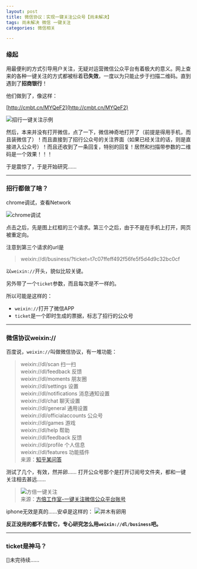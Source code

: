 ```yaml
---
layout: post
title: 微信协议：实现一键关注公众号【尚未解决】
tags: 尚未解决 微信 一键关注
categories: 微信相关

---
```


### 缘起
用最便利的方式引导用户关注，无疑对运营微信公众平台有着极大的意义。网上查来的各种一键关注的方式都被标着**已失效**，一度以为只能止步于扫描二维码。直到遇到了**招商银行**！

他们做到了，像这样：

[http://cmbt.cn/MYQeF2](http://cmbt.cn/MYQeF2)

![招行一键关注示例](http://cl.ly/0n070i3N2N02/Image%202015-12-26%20at%2000.02.55.png)

然后，本来并没有打开微信，点了一下，微信神奇地打开了（前提是得用手机，而且装微信了）！而且直接到了招行公众号的关注界面（如果已经关注的话，则是直接进入公众号）！而且还收到了一条回复，特别的回复！居然和扫描带参数的二维码是一个效果！！！

于是震惊了，于是开始研究……


***
### 招行都做了啥？
chrome调试，查看Network

![chrome调试](http://cl.ly/243O0X221f0g/%E5%B1%8F%E5%B9%95%E5%BF%AB%E7%85%A7%202015-12-26%2000.12.25.png)

点击之后，先是图上红框的三个请求。第三个之后，由于不是在手机上打开，网页被重定向。

注意到第三个请求的url是
> weixin://dl/business/?ticket=t7c07ffeff492f56fe5f5d4d9c32bc0cf

以`weixin://`开头，貌似比较关键。

另外带了一个`ticket`参数，而且每次是不一样的。

所以可能是这样的：
* `weixin://`打开了微信APP
* `ticket`是一个即时生成的票据，标志了招行的公众号


***
### 微信协议weixin://
百度说，`weixin://`叫做微信协议，有一堆功能：
> weixin://dl/scan 扫一扫  
weixin://dl/feedback 反馈  
weixin://dl/moments 朋友圈  
weixin://dl/settings 设置  
weixin://dl/notifications 消息通知设置  
weixin://dl/chat 聊天设置  
weixin://dl/general 通用设置  
weixin://dl/officialaccounts 公众号  
weixin://dl/games 游戏  
weixin://dl/help 帮助  
weixin://dl/feedback 反馈  
weixin://dl/profile 个人信息  
weixin://dl/features 功能插件  
来源：[知乎某问答](http://www.zhihu.com/question/30616809?sort=created)

测试了几个，有效，然并卵…… 打开公众号那个是打开订阅号文件夹，都和一键关注相去甚远……

> ![方倍一键关注](http://cl.ly/023u27032205/Image%202015-12-26%20at%2000.56.50.png)  
来源：[方倍工作室-一键关注微信公众平台账号](http://www.cnblogs.com/txw1958/p/weixin41-follow-method.html)

iphone无效是真的……安卓是这样的：
![并木有卵用](http://cl.ly/2n3C3b1n382k/error.jpg)

**反正没用的都不去管它，专心研究怎么用`weixin://dl/business`吧。**

***
### ticket是神马？
[]未完待续……